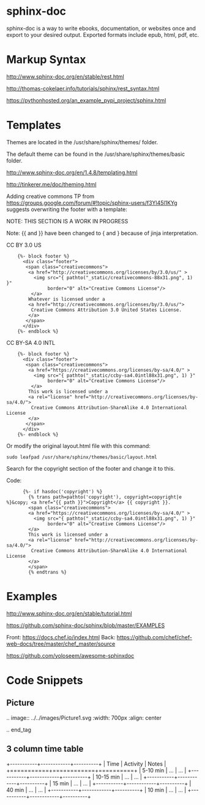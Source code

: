 # sphinx-doc
sphinx-doc is a way to write ebooks, documentation, or websites once and export to your desired output.  Exported formats include epub, html, pdf, etc.

# Markup Syntax
http://www.sphinx-doc.org/en/stable/rest.html

http://thomas-cokelaer.info/tutorials/sphinx/rest_syntax.html

https://pythonhosted.org/an_example_pypi_project/sphinx.html

# Templates

Themes are located in the /usr/share/sphinx/themes/ folder.

The default theme can be found in the /usr/share/sphinx/themes/basic folder.

http://www.sphinx-doc.org/en/1.4.8/templating.html

http://tinkerer.me/doc/theming.html

Adding creative commons
TP from https://groups.google.com/forum/#!topic/sphinx-users/f3Yl45l1KYg suggests overwriting the footer with a template:

NOTE: THIS SECTION IS A WORK IN PROGRESS

Note: {{ and }} have been changed to { and } because of jinja interpretation.

CC BY 3.0 US
```
    {%- block footer %}
      <div class="footer">
       <span class="creativecommons">
        <a href="http://creativecommons.org/licenses/by/3.0/us/" >
          <img src="{ pathto("_static/creativecommons-88x31.png", 1) }"
               border="0" alt="Creative Commons License"/>
         </a>
        Whatever is licensed under a
        <a href="http://creativecommons.org/licenses/by/3.0/us/">
         Creative Commons Attribution 3.0 United States License.
        </a>
       </span>
      </div>
    {%- endblock %}
```

CC BY-SA 4.0 INTL
```
    {%- block footer %}
      <div class="footer">
       <span class="creativecommons">
        <a href="https://creativecommons.org/licenses/by-sa/4.0/" >
          <img src="{ pathto("_static/ccby-sa4.0intl88x31.png", 1) }"
               border="0" alt="Creative Commons License"/>
         </a>
        This work is licensed under a 
        <a rel="license" href="http://creativecommons.org/licenses/by-sa/4.0/">
         Creative Commons Attribution-ShareAlike 4.0 International License
        </a>
       </span>
      </div>
    {%- endblock %}
```
Or modify the original layout.html file with this command:

```
sudo leafpad /usr/share/sphinx/themes/basic/layout.html
```

Search for the copyright section of the footer and change it to this.

Code:

```
      {%- if hasdoc('copyright') %}
        {% trans path=pathto('copyright'), copyright=copyright|e %}&copy; <a href="{{ path }}">Copyright</a> {{ copyright }}.
        <span class="creativecommons">
        <a href="https://creativecommons.org/licenses/by-sa/4.0/" >
          <img src="{ pathto("_static/ccby-sa4.0intl88x31.png", 1) }"
               border="0" alt="Creative Commons License"/>
        </a>
        This work is licensed under a 
        <a rel="license" href="http://creativecommons.org/licenses/by-sa/4.0/">
         Creative Commons Attribution-ShareAlike 4.0 International License
        </a>
        </span>
        {% endtrans %}
```

# Examples
http://www.sphinx-doc.org/en/stable/tutorial.html

https://github.com/sphinx-doc/sphinx/blob/master/EXAMPLES

Front: https://docs.chef.io/index.html Back: https://github.com/chef/chef-web-docs/tree/master/chef_master/source

https://github.com/yoloseem/awesome-sphinxdoc


# Code Snippets

<h2>Picture</h2>

.. image:: ../../images/Picture1.svg
   :width: 700px
   :align: center

.. end_tag

<h2>3 column time table</h2>

+-----------+------------+----------+
|      Time | Activity   | Notes    |
+===========+============+==========+
|  5-10 min | ...        | ...      |
+-----------+------------+----------+
| 10-15 min | ...        | ...      |
+-----------+------------+----------+
|    15 min | ...        | ...      |
+-----------+------------+----------+
|    40 min | ...        | ...      |
+-----------+------------+----------+
|    10 min | ...        | ...      |
+-----------+------------+----------+

